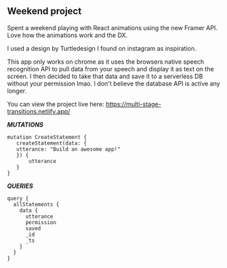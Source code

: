## Weekend project

Spent a weekend playing with React animations using the new Framer API. 
Love how the animations work and the DX. 

I used a design by Turtledesign I found on instagram as inspiration.

This app only works on chrome as it uses the browsers native speech recognition API to pull data from your speech and display it as text on the screen. 
I then decided to take that data and save it to a serverless DB without your permission lmao. 
I don't believe the database API is active any longer.

You can view the project live here: https://multi-stage-transitions.netlify.app/


***MUTATIONS***
```
mutation CreateStatement {
   createStatement(data: {
   utterance: "Build an awesome app!"
   }) {
       utterance
   }
}
```

***QUERIES***
```
query {
  allStatements {
    data {
      utterance
      permission
      saved
      _id
      _ts
    }
  }
}
```

